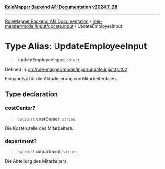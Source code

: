 [**RoleMapper Backend API Documentation v2024.11.28**](../../../../../README.md)

***

[RoleMapper Backend API Documentation](../../../../../modules.md) / [role-mapper/model/input/update.input](../README.md) / UpdateEmployeeInput

# Type Alias: UpdateEmployeeInput

> **UpdateEmployeeInput**: `object`

Defined in: [src/role-mapper/model/input/update.input.ts:102](https://github.com/FlowCraft-AG/RoleMapper/blob/de0e51be3f89e6fa69f76597242a3d3e3b4ee01f/backend/src/role-mapper/model/input/update.input.ts#L102)

Eingabetyp für die Aktualisierung von Mitarbeiterdaten.

## Type declaration

### costCenter?

> `optional` **costCenter**: `string`

Die Kostenstelle des Mitarbeiters.

### department?

> `optional` **department**: `string`

Die Abteilung des Mitarbeiters.
